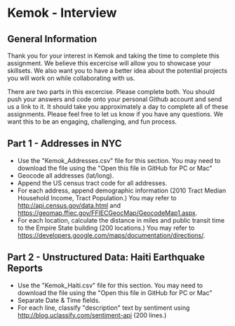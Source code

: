 # Kemok - Interview
## General Information
Thank you for your interest in Kemok and taking the time to complete this assignment. We believe this excercise will allow you to showcase your skillsets. We also want you to have a better idea about the potential projects you will work on while collaborating with us. 

There are two parts in this excercise. Please complete both. You should push your answers and code onto your personal Github account and send us a link to it. It should take you approximately a day to complete all of these assignments. Please feel free to let us know if you have any questions. We want this to be an engaging, challenging, and fun process. 

## Part 1 - Addresses in NYC
- Use the "Kemok_Addresses.csv" file for this section. You may need to download the file using the "Open this file in GitHub for PC or Mac" 
- Geocode all addresses (lat/long).
- Append the US census tract code for all addresses.
- For each address, append demographic information (2010 Tract Median Household Income, Tract Population.) You may refer to  http://api.census.gov/data.html and https://geomap.ffiec.gov/FFIECGeocMap/GeocodeMap1.aspx. 
- For each location, calculate the distance in miles and public transit time to the Empire State building (200 locations.) You may refer to https://developers.google.com/maps/documentation/directions/. 

## Part 2 - Unstructured Data: Haiti Earthquake Reports
- Use the "Kemok_Haiti.csv" file for this section. You may need to download the file using the "Open this file in GitHub for PC or Mac"
- Separate Date & Time fields.
- For each line, classify "description" text by sentiment using http://blog.uclassify.com/sentiment-api (200 lines.) 

